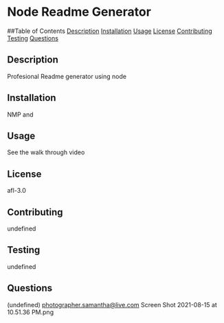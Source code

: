 # Node Readme Generator
##Table of Contents 
[Description](#description)
[Installation](#installation)
[Usage](#usage)
[License](#license)
[Contributing](#contributing)
[Testing](#testing)
[Questions](#questions)
## Description 
Profesional Readme generator using node
## Installation 
NMP and
## Usage
See the walk through video 
## License
afl-3.0
## Contributing
undefined
## Testing
undefined
## Questions 
(undefined)
photographer.samantha@live.com
Screen Shot 2021-08-15 at 10.51.36 PM.png
